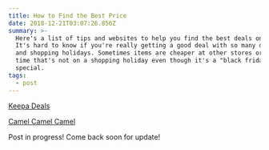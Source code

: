 ```yaml
---
title: How to Find the Best Price
date: 2018-12-21T03:07:26.856Z
summary: >-
  Here's a list of tips and websites to help you find the best deals online.
  It's hard to know if you're really getting a good deal with so many deal sites
  and shopping holidays. Sometimes items are cheaper at other stores or at a
  time that's not on a shopping holiday even though it's a "black friday"
  special.
tags:
  - post
---
```

[Keepa Deals](https://keepa.com/#!deals)

[Camel Camel Camel](https://camelcamelcamel.com/)

Post in progress! Come back soon for update!
